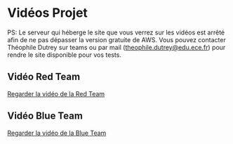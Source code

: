# Vidéos Projet

PS: Le serveur qui héberge le site que vous verrez sur les vidéos est arrêté afin de ne pas dépasser la version gratuite de AWS. Vous pouvez contacter Théophile Dutrey sur teams ou par mail (theophile.dutrey@edu.ece.fr) pour rendre le site disponible pour vos tests.

## Vidéo Red Team
[Regarder la vidéo de la Red Team](https://youtu.be/B8kgdLOgfCc)

## Vidéo Blue Team
[Regarder la vidéo de la Blue Team](https://www.youtube.com/watch?v=WP9qn2egyBc)
